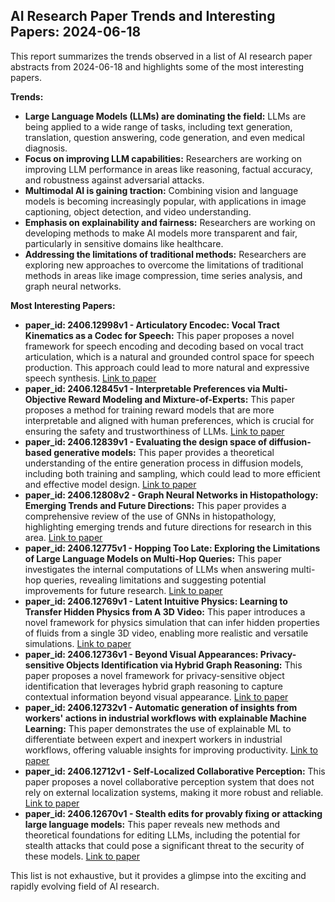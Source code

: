 ## AI Research Paper Trends and Interesting Papers: 2024-06-18

This report summarizes the trends observed in a list of AI research paper abstracts from 2024-06-18 and highlights some of the most interesting papers.

**Trends:**

* **Large Language Models (LLMs) are dominating the field:** LLMs are being applied to a wide range of tasks, including text generation, translation, question answering, code generation, and even medical diagnosis. 
* **Focus on improving LLM capabilities:** Researchers are working on improving LLM performance in areas like reasoning, factual accuracy, and robustness against adversarial attacks.
* **Multimodal AI is gaining traction:** Combining vision and language models is becoming increasingly popular, with applications in image captioning, object detection, and video understanding.
* **Emphasis on explainability and fairness:** Researchers are working on developing methods to make AI models more transparent and fair, particularly in sensitive domains like healthcare.
* **Addressing the limitations of traditional methods:** Researchers are exploring new approaches to overcome the limitations of traditional methods in areas like image compression, time series analysis, and graph neural networks.

**Most Interesting Papers:**

* **paper_id: 2406.12998v1 - Articulatory Encodec: Vocal Tract Kinematics as a Codec for Speech:** This paper proposes a novel framework for speech encoding and decoding based on vocal tract articulation, which is a natural and grounded control space for speech production. This approach could lead to more natural and expressive speech synthesis. [Link to paper](https://arxiv.org/abs/2406.12998v1)
* **paper_id: 2406.12845v1 - Interpretable Preferences via Multi-Objective Reward Modeling and Mixture-of-Experts:** This paper proposes a method for training reward models that are more interpretable and aligned with human preferences, which is crucial for ensuring the safety and trustworthiness of LLMs. [Link to paper](https://arxiv.org/abs/2406.12845v1)
* **paper_id: 2406.12839v1 - Evaluating the design space of diffusion-based generative models:** This paper provides a theoretical understanding of the entire generation process in diffusion models, including both training and sampling, which could lead to more efficient and effective model design. [Link to paper](https://arxiv.org/abs/2406.12839v1)
* **paper_id: 2406.12808v2 - Graph Neural Networks in Histopathology: Emerging Trends and Future Directions:** This paper provides a comprehensive review of the use of GNNs in histopathology, highlighting emerging trends and future directions for research in this area. [Link to paper](https://arxiv.org/abs/2406.12808v2)
* **paper_id: 2406.12775v1 - Hopping Too Late: Exploring the Limitations of Large Language Models on Multi-Hop Queries:** This paper investigates the internal computations of LLMs when answering multi-hop queries, revealing limitations and suggesting potential improvements for future research. [Link to paper](https://arxiv.org/abs/2406.12775v1)
* **paper_id: 2406.12769v1 - Latent Intuitive Physics: Learning to Transfer Hidden Physics from A 3D Video:** This paper introduces a novel framework for physics simulation that can infer hidden properties of fluids from a single 3D video, enabling more realistic and versatile simulations. [Link to paper](https://arxiv.org/abs/2406.12769v1)
* **paper_id: 2406.12736v1 - Beyond Visual Appearances: Privacy-sensitive Objects Identification via Hybrid Graph Reasoning:** This paper proposes a novel framework for privacy-sensitive object identification that leverages hybrid graph reasoning to capture contextual information beyond visual appearance. [Link to paper](https://arxiv.org/abs/2406.12736v1)
* **paper_id: 2406.12732v1 - Automatic generation of insights from workers' actions in industrial workflows with explainable Machine Learning:** This paper demonstrates the use of explainable ML to differentiate between expert and inexpert workers in industrial workflows, offering valuable insights for improving productivity. [Link to paper](https://arxiv.org/abs/2406.12732v1)
* **paper_id: 2406.12712v1 - Self-Localized Collaborative Perception:** This paper proposes a novel collaborative perception system that does not rely on external localization systems, making it more robust and reliable. [Link to paper](https://arxiv.org/abs/2406.12712v1)
* **paper_id: 2406.12670v1 - Stealth edits for provably fixing or attacking large language models:** This paper reveals new methods and theoretical foundations for editing LLMs, including the potential for stealth attacks that could pose a significant threat to the security of these models. [Link to paper](https://arxiv.org/abs/2406.12670v1)

This list is not exhaustive, but it provides a glimpse into the exciting and rapidly evolving field of AI research. 
